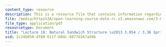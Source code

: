 ```yaml
---
content_type: resource
description: This is a resource file that contains information regarding lecture 18.
file: /media/https%3A/open-learning-course-data-rc.s3.amazonaws.com/3-054-cellular-solids-structure-properties-and-applications-spring-2015/2c24b850df88611fb0dc6877d167a50b_MIT3_054_S15_L18_Nat.pdf
file_type: application/pdf
resourcetype: Document
title: "Lecture 18: Natural Sandwich Structure \u2013 3.054 / 3.36 Spring 2015"
uid: 2c24b850-df88-611f-b0dc-6877d167a50b
---
```

